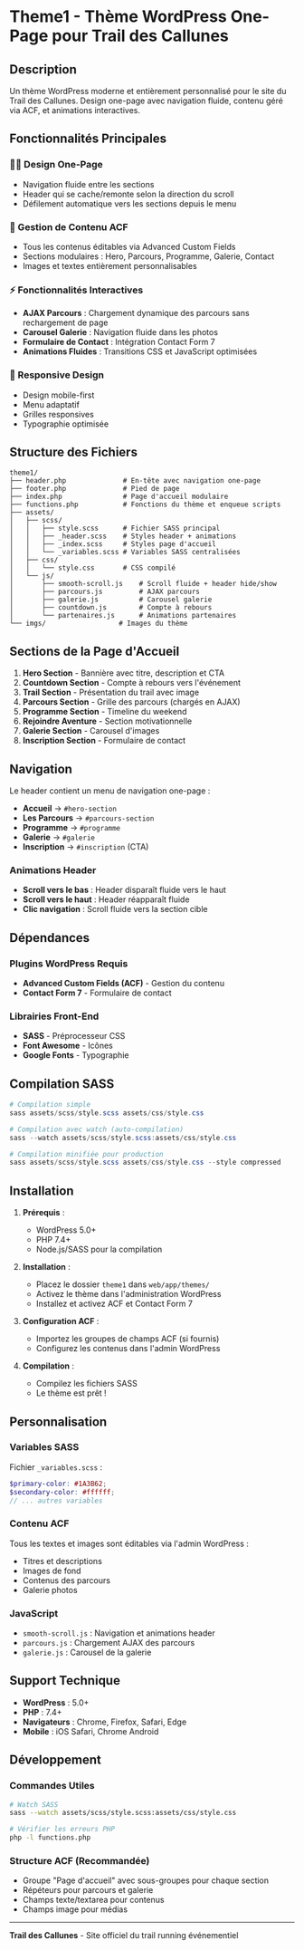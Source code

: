 # Theme1 - Thème WordPress One-Page pour Trail des Callunes

## Description
Un thème WordPress moderne et entièrement personnalisé pour le site du Trail des Callunes. Design one-page avec navigation fluide, contenu géré via ACF, et animations interactives.

## Fonctionnalités Principales

### 🏃‍♂️ Design One-Page
- Navigation fluide entre les sections
- Header qui se cache/remonte selon la direction du scroll
- Défilement automatique vers les sections depuis le menu

### 🎨 Gestion de Contenu ACF
- Tous les contenus éditables via Advanced Custom Fields
- Sections modulaires : Hero, Parcours, Programme, Galerie, Contact
- Images et textes entièrement personnalisables

### ⚡ Fonctionnalités Interactives
- **AJAX Parcours** : Chargement dynamique des parcours sans rechargement de page
- **Carousel Galerie** : Navigation fluide dans les photos
- **Formulaire de Contact** : Intégration Contact Form 7
- **Animations Fluides** : Transitions CSS et JavaScript optimisées

### 📱 Responsive Design
- Design mobile-first
- Menu adaptatif
- Grilles responsives
- Typographie optimisée

## Structure des Fichiers

```
theme1/
├── header.php              # En-tête avec navigation one-page
├── footer.php              # Pied de page
├── index.php               # Page d'accueil modulaire
├── functions.php           # Fonctions du thème et enqueue scripts
├── assets/
│   ├── scss/
│   │   ├── style.scss      # Fichier SASS principal
│   │   ├── _header.scss    # Styles header + animations
│   │   ├── _index.scss     # Styles page d'accueil
│   │   └── _variables.scss # Variables SASS centralisées
│   ├── css/
│   │   └── style.css       # CSS compilé
│   └── js/
│       ├── smooth-scroll.js    # Scroll fluide + header hide/show
│       ├── parcours.js         # AJAX parcours
│       ├── galerie.js          # Carousel galerie
│       ├── countdown.js        # Compte à rebours
│       └── partenaires.js      # Animations partenaires
└── imgs/                  # Images du thème
```

## Sections de la Page d'Accueil

1. **Hero Section** - Bannière avec titre, description et CTA
2. **Countdown Section** - Compte à rebours vers l'événement
3. **Trail Section** - Présentation du trail avec image
4. **Parcours Section** - Grille des parcours (chargés en AJAX)
5. **Programme Section** - Timeline du weekend
6. **Rejoindre Aventure** - Section motivationnelle
7. **Galerie Section** - Carousel d'images
8. **Inscription Section** - Formulaire de contact

## Navigation

Le header contient un menu de navigation one-page :
- **Accueil** → `#hero-section`
- **Les Parcours** → `#parcours-section`
- **Programme** → `#programme`
- **Galerie** → `#galerie`
- **Inscription** → `#inscription` (CTA)

### Animations Header
- **Scroll vers le bas** : Header disparaît fluide vers le haut
- **Scroll vers le haut** : Header réapparaît fluide
- **Clic navigation** : Scroll fluide vers la section cible

## Dépendances

### Plugins WordPress Requis
- **Advanced Custom Fields (ACF)** - Gestion du contenu
- **Contact Form 7** - Formulaire de contact

### Librairies Front-End
- **SASS** - Préprocesseur CSS
- **Font Awesome** - Icônes
- **Google Fonts** - Typographie

## Compilation SASS

```powershell
# Compilation simple
sass assets/scss/style.scss assets/css/style.css

# Compilation avec watch (auto-compilation)
sass --watch assets/scss/style.scss:assets/css/style.css

# Compilation minifiée pour production
sass assets/scss/style.scss assets/css/style.css --style compressed
```

## Installation

1. **Prérequis** :
   - WordPress 5.0+
   - PHP 7.4+
   - Node.js/SASS pour la compilation

2. **Installation** :
   - Placez le dossier `theme1` dans `web/app/themes/`
   - Activez le thème dans l'administration WordPress
   - Installez et activez ACF et Contact Form 7

3. **Configuration ACF** :
   - Importez les groupes de champs ACF (si fournis)
   - Configurez les contenus dans l'admin WordPress

4. **Compilation** :
   - Compilez les fichiers SASS
   - Le thème est prêt !

## Personnalisation

### Variables SASS
Fichier `_variables.scss` :
```scss
$primary-color: #1A3B62;
$secondary-color: #ffffff;
// ... autres variables
```

### Contenu ACF
Tous les textes et images sont éditables via l'admin WordPress :
- Titres et descriptions
- Images de fond
- Contenus des parcours
- Galerie photos

### JavaScript
- `smooth-scroll.js` : Navigation et animations header
- `parcours.js` : Chargement AJAX des parcours
- `galerie.js` : Carousel de la galerie

## Support Technique

- **WordPress** : 5.0+
- **PHP** : 7.4+
- **Navigateurs** : Chrome, Firefox, Safari, Edge
- **Mobile** : iOS Safari, Chrome Android

## Développement

### Commandes Utiles
```bash
# Watch SASS
sass --watch assets/scss/style.scss:assets/css/style.css

# Vérifier les erreurs PHP
php -l functions.php
```

### Structure ACF (Recommandée)
- Groupe "Page d'accueil" avec sous-groupes pour chaque section
- Répéteurs pour parcours et galerie
- Champs texte/textarea pour contenus
- Champs image pour médias

---

**Trail des Callunes** - Site officiel du trail running événementiel
 